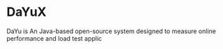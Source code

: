 # DaYuX
DaYu is An Java-based open-source system designed to measure online performance and load test applic
